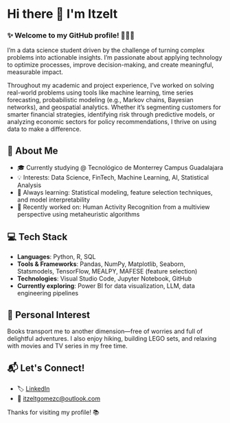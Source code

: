 # Hi there 👋 I'm Itzelt 

### ✨ Welcome to my GitHub profile! 👩🏻‍💻  
I’m a data science student driven by the challenge of turning complex problems into actionable insights. 
I’m passionate about applying technology to optimize processes, improve decision-making, and create meaningful, measurable impact.

Throughout my academic and project experience, I’ve worked on solving real-world problems using tools like machine learning, time series forecasting, probabilistic modeling (e.g., Markov chains, Bayesian networks), and geospatial analytics. 
Whether it’s segmenting customers for smarter financial strategies, identifying risk through predictive models, or analyzing economic sectors for policy recommendations, I thrive on using data to make a difference.



## 🧩 About Me
- 🎓 Currently studying @ Tecnológico de Monterrey Campus Guadalajara
- 💡 Interests: Data Science, FinTech, Machine Learning, AI, Statistical Analysis
- 🧠 Always learning: Statistical modeling, feature selection techniques, and model interpretability
- 🌱 Recently worked on: Human Activity Recognition from a multiview perspective using metaheuristic algorithms

## 💻 Tech Stack
- **Languages**: Python, R, SQL  
- **Tools & Frameworks**: Pandas, NumPy, Matplotlib, Seaborn, Statsmodels, TensorFlow, MEALPY, MAFESE (feature selection)  
- **Technologies**: Visual Studio Code, Jupyter Notebook, GitHub  
- **Currently exploring**: Power BI for data visualization, LLM, data engineering pipelines

## 📖 Personal Interest
Books transport me to another dimension—free of worries and full of delightful adventures.
I also enjoy hiking, building LEGO sets, and relaxing with movies and TV series in my free time.

## 📬 Let's Connect!
- 🏷️ [LinkedIn](https://www.linkedin.com/in/itzelt-gómez-24565026b)  
- 📧 itzeltgomezc@outlook.com

Thanks for visiting my profile! 📚
